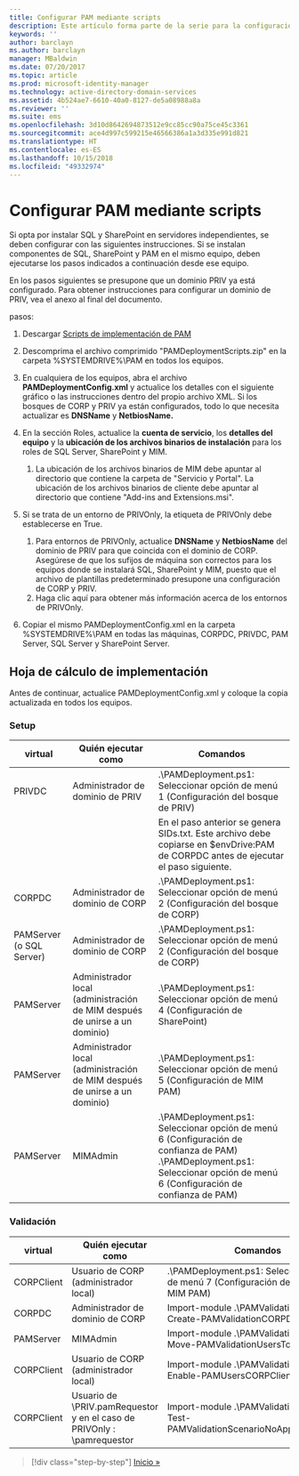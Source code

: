 ```yaml
---
title: Configurar PAM mediante scripts
description: Este artículo forma parte de la serie para la configuración de PAM mediante scripts. Abarca la modificación del archivo XML que van a utilizar los scripts de implementación de PAM.
keywords: ''
author: barclayn
ms.author: barclayn
manager: MBaldwin
ms.date: 07/20/2017
ms.topic: article
ms.prod: microsoft-identity-manager
ms.technology: active-directory-domain-services
ms.assetid: 4b524ae7-6610-40a0-8127-de5a08988a8a
ms.reviewer: ''
ms.suite: ems
ms.openlocfilehash: 3d10d8642694873512e9cc85cc90a75ce45c3361
ms.sourcegitcommit: ace4d997c599215e46566386a1a3d335e991d821
ms.translationtype: HT
ms.contentlocale: es-ES
ms.lasthandoff: 10/15/2018
ms.locfileid: "49332974"
---
```

# <a name="configure-pam-using-scripts"></a>Configurar PAM mediante scripts

Si opta por instalar SQL y SharePoint en servidores independientes, se deben configurar con las siguientes instrucciones. Si se instalan componentes de SQL, SharePoint y PAM en el mismo equipo, deben ejecutarse los pasos indicados a continuación desde ese equipo.

En los pasos siguientes se presupone que un dominio PRIV ya está configurado. Para obtener instrucciones para configurar un dominio de PRIV, vea el anexo al final del documento.

pasos:

1. Descargar [Scripts de implementación de PAM](https://www.microsoft.com/download/details.aspx?id=53941)
2. Descomprima el archivo comprimido "PAMDeploymentScripts.zip" en la carpeta %SYSTEMDRIVE%\PAM en todos los equipos.
3. En cualquiera de los equipos, abra el archivo **PAMDeploymentConfig.xml** y actualice los detalles con el siguiente gráfico o las instrucciones dentro del propio archivo XML. Si los bosques de CORP y PRIV ya están configurados, todo lo que necesita actualizar es **DNSName** y **NetbiosName.**
4. En la sección Roles, actualice la **cuenta de servicio**, los **detalles del equipo** y la **ubicación de los archivos binarios de instalación** para los roles de SQL Server, SharePoint y MIM.
    1. La ubicación de los archivos binarios de MIM debe apuntar al directorio que contiene la carpeta de "Servicio y Portal". La ubicación de los archivos binarios de cliente debe apuntar al directorio que contiene "Add-ins and Extensions.msi".

5. Si se trata de un entorno de PRIVOnly, la etiqueta de PRIVOnly debe establecerse en True.
    1. Para entornos de PRIVOnly, actualice **DNSName** y **NetbiosName** del dominio de PRIV para que coincida con el dominio de CORP. Asegúrese de que los sufijos de máquina son correctos para los equipos donde se instalará SQL, SharePoint y MIM, puesto que el archivo de plantillas predeterminado presupone una configuración de CORP y PRIV.
    2. Haga clic aquí para obtener más información acerca de los entornos de PRIVOnly.

6. Copiar el mismo PAMDeploymentConfig.xml en la carpeta %SYSTEMDRIVE%\PAM en todas las máquinas, CORPDC, PRIVDC, PAM Server, SQL Server y SharePoint Server.


## <a name="deployment-worksheet"></a>Hoja de cálculo de implementación

Antes de continuar, actualice PAMDeploymentConfig.xml y coloque la copia actualizada en todos los equipos.

### <a name="setup"></a>Setup

|virtual   | Quién ejecutar como   |Comandos   |
|---|---|---|
|  PRIVDC |Administrador de dominio de PRIV   | .\PAMDeployment.ps1: Seleccionar opción de menú 1 (Configuración del bosque de PRIV)   |
|   |   |  En el paso anterior se genera SIDs.txt. Este archivo debe copiarse en $envDrive:PAM de CORPDC antes de ejecutar el paso siguiente. |
| CORPDC  |Administrador de dominio de CORP   | .\PAMDeployment.ps1: Seleccionar opción de menú 2 (Configuración del bosque de CORP)   |
| PAMServer (o SQL Server)   |Administrador de dominio de CORP   |  .\PAMDeployment.ps1: Seleccionar opción de menú 2 (Configuración del bosque de CORP)  |
|  PAMServer |  Administrador local (administración de MIM después de unirse a un dominio) |  .\PAMDeployment.ps1: Seleccionar opción de menú 4 (Configuración de SharePoint)  |
| PAMServer  | Administrador local (administración de MIM después de unirse a un dominio)  | .\PAMDeployment.ps1: Seleccionar opción de menú 5 (Configuración de MIM PAM)   |
|  PAMServer |MIMAdmin   | .\PAMDeployment.ps1: Seleccionar opción de menú 6 (Configuración de confianza de PAM) .\PAMDeployment.ps1: Seleccionar opción de menú 6 (Configuración de confianza de PAM) |

### <a name="validation"></a>Validación

|  virtual | Quién ejecutar como   | Comandos   |
|---|---|---|
| CORPClient  | Usuario de CORP (administrador local)  |   .\PAMDeployment.ps1: Seleccionar opción de menú 7 (Configuración de cliente de MIM PAM)  |
| CORPDC  | Administrador de dominio de CORP   | Import-module .\PAMValidation.psm1 ; Create-PAMValidationCORPDCConfig   |
| PAMServer   | MIMAdmin  | Import-module .\PAMValidation.psm1 ; Move-PAMValidationUsersToPAM  |
| CORPClient  | Usuario de CORP (administrador local)   |   Import-module .\PAMValidation.psm1 ; Enable-PAMUsersCORPClientRemote |
|  CORPClient | <PRIV>Usuario de \PRIV.pamRequestor y en el caso de PRIVOnly : <CORP>\pamrequestor   | Import-module .\PAMValidation.psm1 ; Test-PAMValidationScenarioNoApprovalRequest  |


> [!div class="step-by-step"]
> [Inicio »](sp1-step1-configuring-priv-domain.md)
